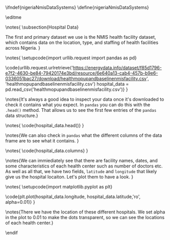 \ifndef{nigeriaNmisDataSystems}
\define{nigeriaNmisDataSystems}

\editme

\notes{
\subsection{Hospital Data}

The first and primary dataset we use is the NMIS health facility dataset, which contains data on the location, type, and staffing of health facilities across Nigeria. }

\notes{
\setupcode{import urllib.request
import pandas as pd}

\code{urllib.request.urlretrieve('https://energydata.info/dataset/f85d1796-e7f2-4630-be84-79420174e3bd/resource/6e640a13-cab4-457b-b9e6-0336051bac27/download/healthmopupandbaselinenmisfacility.csv', 'healthmopupandbaselinenmisfacility.csv')
hospital_data = pd.read_csv('healthmopupandbaselinenmisfacility.csv')}
}

\notes{It's always a good idea to inspect your data once it's downloaded to check it contains what you expect. In ```pandas``` you can do this with the ```.head()``` method. That allows us to see the first few entries of the ```pandas``` data structure.}

\notes{
\code{hospital_data.head()}
}

\notes{We can also check in ```pandas``` what the different columns of the data frame are to see what it contains. }

\notes{
\code{hospital_data.columns}
}

\notes{We can immiediately see that there are facility names, dates, and some characteristics of each health center such as number of doctors etc. As well as all that, we have two fields, ```latitude``` and ```longitude``` that likely give us the hospital locaiton. Let's plot them to have a look. }

\notes{
\setupcode{import matplotlib.pyplot as plt}

\code{plt.plot(hospital_data.longitude, hospital_data.latitude,'ro', alpha=0.01)}
}

\notes{There we have the location of these different hospitals. We set alpha in the plot to 0.01 to make the dots transparent, so we can see the locations of each health center.}


\endif
